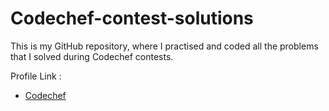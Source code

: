 # Codechef-contest-solutions

This is my GitHub repository, where I practised and coded all the problems that I solved during Codechef contests.

Profile Link :

* [Codechef](https://www.codechef.com/users/vicky_96)